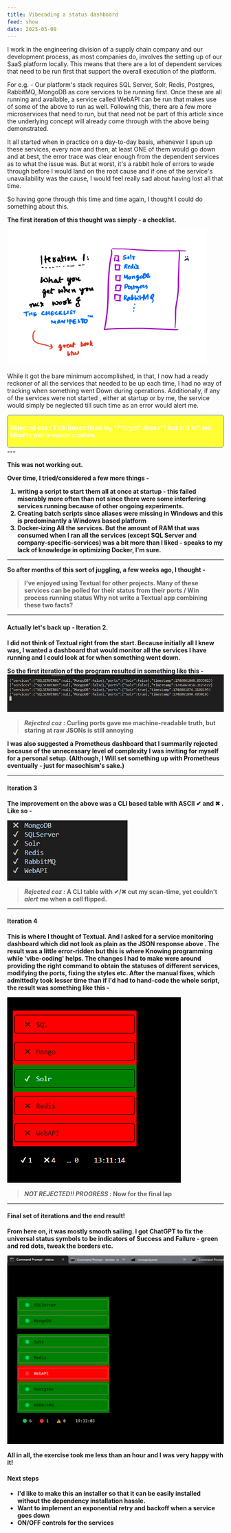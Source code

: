 ```yaml
---
title: Vibecoding a status dashboard
feed: show
date: 2025-05-08
---
```

I work in the engineering division of  a supply chain company and our development process, as most companies do, involves the setting up of our SaaS platform locally. 
This means that there are a lot of dependent services that need to be run first that support the overall execution of the platform. 

For e.g. - 
Our platform's stack requires SQL Server, Solr, Redis, Postgres, RabbitMQ, MongoDB as core services to be running first. 
Once these are all running and available, a service called WebAPI can be run that makes use of some of the above to run as well. 
Following this, there are a few more microservices that need to run, but that need not be part of this article since the underlying concept will already come through with the above being demonstrated. 

It all started when in practice on a day-to-day basis, whenever I spun up these services, every now and then, at least ONE of them would go down and at best, the error trace was clear enough from the dependent services as to what the issue was. 
But at worst, it's a rabbit hole of errors to wade through before I would land on the root cause and if one of the service's unavailability was the cause, I would feel really sad about having lost all that time. 

So having gone through this time and time again, I thought I could do something about this. 

**The first iteration of this thought was simply - a checklist.**

![Alt Text](/assets/img/applications/textual/status/t1.png)

While it got the bare minimum accomplished, in that, I now had a ready reckoner of all the services that needed to be up each time, I had no way of tracking when something went Down during operations. Additionally, if any of the services were not started , either at startup or by me, the service would simply be neglected till such time as an error would alert me. 

<div style="background-color:#FFFF33; border: 0.5px solid #5078f0; padding: 6px; border-radius: 5px; color:white"> <p></p><p> <b>
<b>Rejected coz :<b> Tick-boxes fixed my **forgetfulness** but still left me blind to mid-session crashes.
</b></p></div>
---

This was not working out. 

Over time, I tried/considered a few more things - 
<ol>
<li> <b>writing a script</b> to start them all at once at startup - this failed miserably more often than not since there were some interfering services running because of other ongoing experiments.</li>
<li> <b>Creating batch scripts</b> since aliases were missing in Windows and this is predominantly a Windows based platform</li>
<li> <b>Docker-izing</b> All the services. But the amount of RAM that was consumed when I ran all the services (except SQL Server and company-specific-services) was a bit more than I liked - speaks to my lack of knowledge in optimizing Docker, I'm sure.</li>
</ol>

---
So after months of this sort of juggling, a few weeks ago, I thought - 

> I've enjoyed using Textual for other projects. 
> Many of these services can be polled for their status from their ports / Win process running status
> Why not write a Textual app combining these two facts?

---

#### Actually let's back up - Iteration 2. 

I did not think of Textual right from the start. Because initially all I knew was, I wanted a dashboard that would monitor all the services I have running and I could look at for when something went down. 

So the first iteration of the program resulted in something like this - 
![Alt Text](/assets/img/applications/textual/status/t2.png)

> *Rejected coz :* Curling ports gave me machine-readable truth, but staring at raw JSONs is still annoying

I was also suggested a Prometheus dashboard that I summarily rejected because of the unnecessary level of complexity I was inviting for myself for a personal setup. (Although, I Will set something up with Prometheus eventually - just for masochism's sake.)

---

####  Iteration 3

The improvement on the above was a CLI based table with ASCII ✔ and ✖ . Like so - 

![Alt Text](/assets/img/applications/textual/status/t3.png)

> *Rejected coz :* A CLI table with ✔/✖ cut my scan-time, yet couldn’t _alert_ me when a cell flipped.

---
####  Iteration 4

This is where I thought of Textual. And I asked for a service monitoring dashboard which did not look as plain as the JSON response above . The result was a little error-ridden but this is where Knowing programming while 'vibe-coding' helps. 
The changes I had to make were around providing the right command to obtain the statuses of different services, modifying the ports, fixing the styles etc. 
After the  manual fixes, which admittedly took lesser time than if I'd had to hand-code the whole script, the result was something like this - 

![Alt Text](/assets/img/applications/textual/status/t4.png)

> *NOT REJECTED!! PROGRESS :* Now for the final lap

---
#### Final set of iterations and the end result!

From here on, it was mostly smooth sailing. 
I got ChatGPT to fix the universal status symbols to be indicators of Success and Failure - green and red dots, tweak the borders etc. 


![Alt Text](/assets/img/applications/textual/status/t5.png)

All in all, the exercise took me less than an hour and I was very happy with it!


#### Next steps 

- I'd like to make this an installer so that it can be easily installed without the dependency installation hassle. 
- Want to implement an exponential retry and backoff when a service goes down
- ON/OFF controls for the services
	